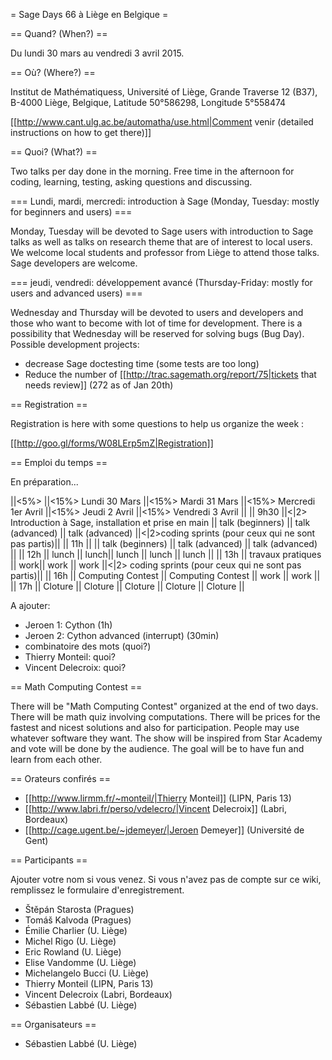 = Sage Days 66 à Liège en Belgique =

== Quand? (When?) ==

Du lundi 30 mars au vendredi 3 avril 2015.

== Où? (Where?) ==

Institut de Mathématiquess,
Université of Liège,
Grande Traverse 12 (B37),
B-4000 Liège, Belgique,
Latitude 50°586298, Longitude 5°558474

[[http://www.cant.ulg.ac.be/automatha/use.html|Comment venir (detailed instructions on how to get there)]]

== Quoi? (What?) ==

Two talks per day done in the morning. Free time in the afternoon for coding, learning, testing, asking questions and discussing.

=== Lundi, mardi, mercredi: introduction à Sage (Monday, Tuesday: mostly for beginners and users) ===

Monday, Tuesday will be devoted to Sage users with introduction to Sage talks as well as talks on research theme that are of interest to local users. We welcome local students and professor from Liège to attend those talks. Sage developers are welcome.

=== jeudi, vendredi: développement avancé (Thursday-Friday: mostly for users and advanced users) ===

Wednesday and Thursday will be devoted to users and developers and those who want to become with lot of time for development. There is a possibility that Wednesday will be reserved for solving bugs (Bug Day). Possible development projects:

 - decrease Sage doctesting time (some tests are too long)
 - Reduce the number of [[http://trac.sagemath.org/report/75|tickets that needs review]] (272 as of Jan 20th)

== Registration ==

Registration is here with some questions to help us organize the week :

   [[http://goo.gl/forms/W08LErp5mZ|Registration]]

== Emploi du temps  ==

En préparation...

||<5%>   ||<15%> Lundi 30 Mars ||<15%> Mardi 31 Mars ||<15%> Mercredi 1er Avril ||<15%> Jeudi 2 Avril ||<15%> Vendredi 3 Avril ||
|| 9h30  ||<|2>  Introduction à Sage, installation et prise en main || talk (beginners) || talk (advanced) || talk (advanced) ||<|2>coding sprints (pour ceux qui ne sont pas partis)||
|| 11h   ||  || talk (beginners) || talk (advanced) || talk (advanced) ||
|| 12h   || lunch || lunch|| lunch || lunch || lunch ||
|| 13h   || travaux pratiques || work|| work || work ||<|2> coding sprints (pour ceux qui ne sont pas partis)||
|| 16h   || Computing Contest || Computing Contest || work || work ||
|| 17h   || Cloture || Cloture || Cloture || Cloture || Cloture ||

A ajouter:

 * Jeroen 1: Cython (1h)
 * Jeroen 2: Cython advanced (interrupt) (30min)
 * combinatoire des mots (quoi?)
 * Thierry Monteil: quoi?
 * Vincent Delecroix: quoi?

== Math Computing Contest ==

There will be "Math Computing Contest" organized at the end of two days. There will be math quiz involving computations. There will be prices for the fastest and nicest solutions and also for participation. People may use whatever software they want. The show will be inspired from Star Academy and vote will be done by the audience. The goal will be to have fun and learn from each other.

== Orateurs confirés ==

 * [[http://www.lirmm.fr/~monteil/|Thierry Monteil]] (LIPN, Paris 13)
 * [[http://www.labri.fr/perso/vdelecro/|Vincent Delecroix]] (Labri, Bordeaux)
 * [[http://cage.ugent.be/~jdemeyer/|Jeroen Demeyer]] (Université de Gent)

== Participants ==

Ajouter votre nom si vous venez. Si vous n'avez pas de compte sur ce wiki, remplissez le formulaire d'enregistrement.

 * Štěpán Starosta (Pragues)
 * Tomáš Kalvoda (Pragues)
 * Émilie Charlier (U. Liège)
 * Michel Rigo (U. Liège)
 * Eric Rowland (U. Liège)
 * Elise Vandomme (U. Liège)
 * Michelangelo Bucci (U. Liège)
 * Thierry Monteil (LIPN, Paris 13)
 * Vincent Delecroix (Labri, Bordeaux)
 * Sébastien Labbé (U. Liège)

== Organisateurs ==

 * Sébastien Labbé (U. Liège)
